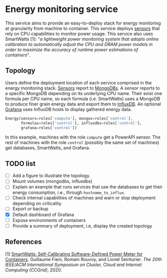# Energy monitoring service

This service aims to provide an easy-to-deploy stack for energy
monitoring at granularity from machine to container.  This service
deploys [sensors](powerapi.org) that rely on CPU capabilities
to monitor power usage.  This service also uses SmartWatts [1]: "<i>a
lightweight power monitoring system that adopts online calibration to
automatically adjust the CPU and DRAM power models in order to
maximize the accuracy of runtime power estimations of containers</i>".

## Topology

Users define the deployment location of each service comprised in the
energy monitoring stack. [Sensors](powerapi.org) report to
[MongoDBs](www.mongodb.com). A sensor reports to a specific MongoDB
depending on its underlying CPU name. Their exist one formula per CPU
name, so each formula (i.e. SmartWatts) uses a MongoDB to produce
finer grain energy data and export them to
[InfluxDB](www.influxdata.com). An optional [Grafana](grafana.com)
uses InfluxDB hosts to display gathered energy data.

```python
Energy(sensors=roles['compute'], mongos=roles['control'],
       formulas=roles['control'], influxdbs=roles['control'],
       grafana=roles['control'])
```

In this example, machines with the role `compute` get a PowerAPI
sensor. The rest of machines with the role `control` (possibly the
same set of machines) get databases, SmartWatts, and Grafana.

## TODO list

- [ ] Add a figure to illustrate the topology.
- [ ] Mount volumes (mongodbs, influxdbs)
- [ ] Explain an example that runs services that use the databases to
  get their energy consumption, i.e., through `hostname_to_influx`.
- [ ] Check internal capabilities of machines and warn or stop
  deployment depending on criticality.
- [ ] Export or backup
- [X] Default dashboard of Grafana
- [ ] Expose environments of containers
- [ ] Provide a summary of deployment, i.e, display the created
  topology

## References

[1] [SmartWatts: Self-Calibrating Software-Defined Power Meter for
Containers](https://arxiv.org/pdf/2001.02505.pdf). Guillaume Fieni,
Romain Rouvoy, and Lionel Seinturier. <i>The 20th IEEE/ACM
International Symposium on Cluster, Cloud and Internet Computing
(CCGrid)</i>, 2020.

